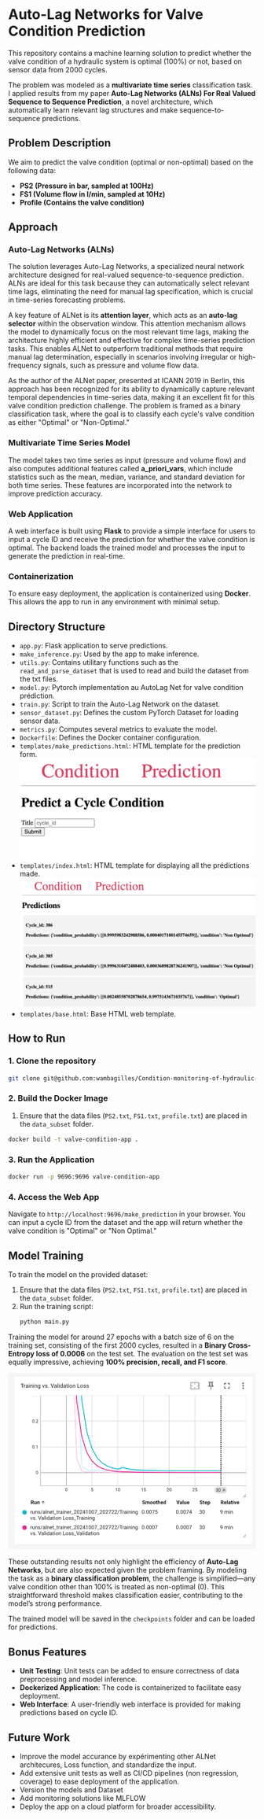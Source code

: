 # Auto-Lag Networks for Valve Condition Prediction

This repository contains a machine learning solution to predict whether the valve condition of a hydraulic system is optimal (100%) or not, based on sensor data from 2000 cycles. 

The problem was modeled as a **multivariate time series** classification task.
I applied results from my paper **Auto-Lag Networks (ALNs) For Real Valued Sequence to Sequence Prediction**, a novel architecture, which automatically learn relevant lag structures and make sequence-to-sequence predictions.

## Problem Description

We aim to predict the valve condition (optimal or non-optimal) based on the following data:
- **PS2 (Pressure in bar, sampled at 100Hz)**
- **FS1 (Volume flow in l/min, sampled at 10Hz)**
- **Profile (Contains the valve condition)**

## Approach

### Auto-Lag Networks (ALNs)
The solution leverages Auto-Lag Networks, a specialized neural network architecture designed for real-valued sequence-to-sequence prediction. ALNs are ideal for this task because they can automatically select relevant time lags, eliminating the need for manual lag specification, which is crucial in time-series forecasting problems.

A key feature of ALNet is its **attention layer**, which acts as an **auto-lag selector** within the observation window. This attention mechanism allows the model to dynamically focus on the most relevant time lags, making the architecture highly efficient and effective for complex time-series prediction tasks. This enables ALNet to outperform traditional methods that require manual lag determination, especially in scenarios involving irregular or high-frequency signals, such as pressure and volume flow data.

As the author of the ALNet paper, presented at ICANN 2019 in Berlin, this approach has been recognized for its ability to dynamically capture relevant temporal dependencies in time-series data, making it an excellent fit for this valve condition prediction challenge. The problem is framed as a binary classification task, where the goal is to classify each cycle's valve condition as either "Optimal" or "Non-Optimal."

### Multivariate Time Series Model
The model takes two time series as input (pressure and volume flow) and also computes additional features called **a_priori_vars**, which include statistics such as the mean, median, variance, and standard deviation for both time series. These features are incorporated into the network to improve prediction accuracy.

### Web Application
A web interface is built using **Flask** to provide a simple interface for users to input a cycle ID and receive the prediction for whether the valve condition is optimal. The backend loads the trained model and processes the input to generate the prediction in real-time.

### Containerization
To ensure easy deployment, the application is containerized using **Docker**. This allows the app to run in any environment with minimal setup.

## Directory Structure
- `app.py`: Flask application to serve predictions.
- `make_inference.py`: Used by the app to make inference.
- `utils.py`: Contains utilitary functions such as the `read_and_parse_dataset` that is used to read and build the dataset from the txt files.
- `model.py`: Pytorch implementation au AutoLag Net for valve condition prédiction.
- `train.py`: Script to train the Auto-Lag Network on the dataset.
- `sensor_dataset.py`: Defines the custom PyTorch Dataset for loading sensor data.
- `metrics.py`: Computes several metrics to evaluate the model.
- `Dockerfile`: Defines the Docker container configuration.
- `templates/make_predictions.html`: HTML template for the prediction form.
![Prediction Form](images/make_predictions.png)
- `templates/index.html`: HTML template for displaying all the prédictions made.
![Start Page of the Web App, listing the predictions](images/index.png)
- `templates/base.html`: Base HTML web template.

## How to Run

### 1. Clone the repository
```bash
git clone git@github.com:wambagilles/Condition-monitoring-of-hydraulic-systems.git
```

### 2. Build the Docker Image
1. Ensure that the data files (`PS2.txt`, `FS1.txt`, `profile.txt`) are placed in the `data_subset` folder.
```bash
docker build -t valve-condition-app .
```

### 3. Run the Application
```bash
docker run -p 9696:9696 valve-condition-app
```

### 4. Access the Web App
Navigate to `http://localhost:9696/make_prediction` in your browser. You can input a cycle ID from the dataset and the app will return whether the valve condition is "Optimal" or "Non Optimal."

## Model Training

To train the model on the provided dataset:
1. Ensure that the data files (`PS2.txt`, `FS1.txt`, `profile.txt`) are placed in the `data_subset` folder.
2. Run the training script:
   ```bash
   python main.py
   ```

Training the model for around 27 epochs with a batch size of 6 on the training set, consisting of the first 2000 cycles, resulted in a **Binary Cross-Entropy loss of 0.0006** on the test set. The evaluation on the test set was equally impressive, achieving **100% precision, recall, and F1 score**.

![Trains vs Validation Loss](images/loss.png)

These outstanding results not only highlight the efficiency of **Auto-Lag Networks**, but are also expected given the problem framing. By modeling the task as a **binary classification problem**, the challenge is simplified—any valve condition other than 100% is treated as non-optimal (0). This straightforward threshold makes classification easier, contributing to the model’s strong performance.

The trained model will be saved in the `checkpoints` folder and can be loaded for predictions.

## Bonus Features
- **Unit Testing**: Unit tests can be added to ensure correctness of data preprocessing and model inference.
- **Dockerized Application**: The code is containerized to facilitate easy deployment.
- **Web Interface**: A user-friendly web interface is provided for making predictions based on cycle ID.

## Future Work
- Improve the model accurance by expérimenting other ALNet architecures, Loss function, and standardize the input.
- Add extensive unit tests as well as CI/CD pipelines (non regression, coverage) to ease deployment of the application.
- Version the models and Dataset
- Add monitoring solutions like MLFLOW
- Deploy the app on a cloud platform for broader accessibility.



